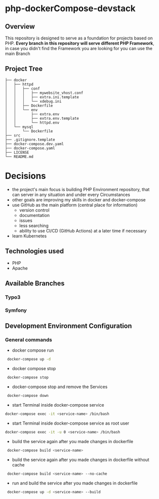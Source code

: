 # php-dockerCompose-devstack
## Overview
This repository is designed to serve as a foundation for projects based on PHP.
**Every branch in this repository will serve different PHP Framework**,
in case you didn't find the Framework you are looking for you can use the main Branch
## Project Tree
    ├── docker
    │   ├── httpd
    │   │   ├── conf
    │   │   │   ├── mywebsite_vhost.conf
    │   │   │   ├── extra.ini.template
    │   │   │   └── xdebug.ini
    │   │   ├── Dockerfile
    │   │   └── env
    │   │       ├── extra.env
    │   │       ├── extra.env.template
    │   │       └── httpd.env
    │   └── mysql
    │       └── Dockerfile
    ├── src
    ├── .gitignore.template
    ├── docker-compose.dev.yaml
    ├── docker-compose.yaml
    ├── LICENSE
    └── README.md

# Decisions
- the project's main focus is building PHP Environment repository, that can server in any situation and under every Circumstances
- other goals are improving my skills in docker and docker-compose
- use GitHub as the main platform (central place for information)
    - version control
    - documentation
    - issues
    - less searching
    - ability to use CI/CD (GitHub Actions) at a later time if necessary
- learn Kubernetes
## Technologies used
- PHP
- Apache
## Available Branches
### Typo3
### Symfony
## Development Environment Configuration
### General commands

- docker compose  run
```bash
 docker-compose up -d
```
- docker compose stop
```bash
 docker-compose stop
```
- docker-compose stop and remove the Services
```bash
 docker-compose down
```
- start Terminal inside docker-compose service
```bash
docker-compose exec -it <service-name> /bin/bash
```
- start Terminal inside docker-compose service as root user
```bash
docker-compose exec -it -u 0 <service-name> /bin/bash
```
- build the service again after you made changes in dockerfile
```bash
 docker-compose build <service-name>
```
- build the service again after you made changes in dockerfile without cache
```bash
 docker-compose build <service-name> --no-cache
```
- run and build the service after you made changes in dockerfile
```bash
 docker-compose up -d <service-name> --build
```

